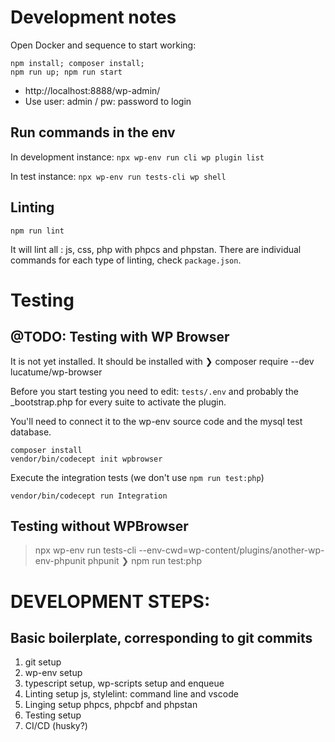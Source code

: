 # Development notes

Open Docker and sequence to start working:

```
npm install; composer install;
npm run up; npm run start
```

-   http://localhost:8888/wp-admin/
-   Use user: admin / pw: password to login

## Run commands in the env

In development instance:
`npx wp-env run cli wp plugin list`

In test instance:
`npx wp-env run tests-cli wp shell`

## Linting

`npm run lint`

It will lint all : js, css, php with phpcs and phpstan.
There are individual commands for each type of linting, check `package.json`.

# Testing

## @TODO: Testing with WP Browser

It is not yet installed. It should be installed with
❯ composer require --dev lucatume/wp-browser

Before you start testing you need to edit:
`tests/.env`
and probably the _bootstrap.php for every suite to activate the plugin.

You'll need to connect it to the wp-env source code and the mysql test database.

```
composer install
vendor/bin/codecept init wpbrowser
```

Execute the integration tests (we don't use `npm run test:php`)

```
vendor/bin/codecept run Integration
```

## Testing without WPBrowser

> npx wp-env run tests-cli --env-cwd=wp-content/plugins/another-wp-env-phpunit phpunit
❯ npm run test:php

# DEVELOPMENT STEPS:

## Basic boilerplate, corresponding to git commits

1. git setup
2. wp-env setup
3. typescript setup, wp-scripts setup and enqueue
4. Linting setup js, stylelint: command line and vscode
5. Linging setup phpcs, phpcbf and phpstan
6. Testing setup
7. CI/CD (husky?)
